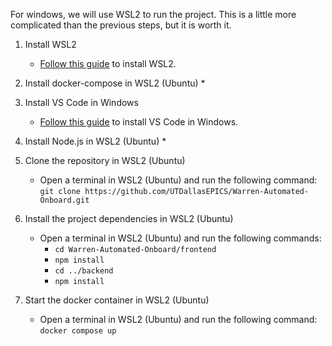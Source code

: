 For windows, we will use WSL2 to run the project. This is a little more complicated than the previous steps, but it is worth it. 

1. Install WSL2
    * [Follow this guide](https://learn.microsoft.com/en-us/windows/wsl/install) to install WSL2.

2. Install docker-compose in WSL2 (Ubuntu)
    * 

3. Install VS Code in Windows
    * [Follow this guide](https://code.visualstudio.com/docs/setup/windows) to install VS Code in Windows.

4. Install Node.js in WSL2 (Ubuntu)
    * 

5. Clone the repository in WSL2 (Ubuntu)
    * Open a terminal in WSL2 (Ubuntu) and run the following command: `git clone https://github.com/UTDallasEPICS/Warren-Automated-Onboard.git`

6. Install the project dependencies in WSL2 (Ubuntu)
    * Open a terminal in WSL2 (Ubuntu) and run the following commands:
        * `cd Warren-Automated-Onboard/frontend`
        * `npm install`
        * `cd ../backend`
        * `npm install`

7. Start the docker container in WSL2 (Ubuntu)
    * Open a terminal in WSL2 (Ubuntu) and run the following command: `docker compose up`

